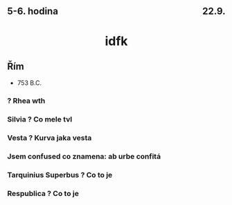 ## <div style="display: flex; justify-content: space-between;"><div>5-6. hodina</div><div>22.9.</div></div>
# <div style="text-align: center">idfk</div>

## Řím
- 753 B.C.

### ? Rhea wth

### Silvia ? Co mele tvl

### Vesta ? Kurva jaka vesta

### Jsem confused co znamena: ab urbe confitá

### Tarquinius Superbus ? Co to je

### Respublica ? Co to je
